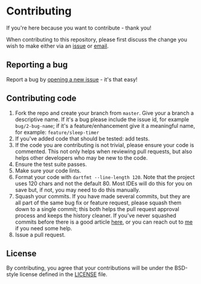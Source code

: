 
# Contributing  
If you're here because you want to contribute - thank you!  
  
When contributing to this repository, please first discuss the change you wish to make either via an [issue](https://github.com/amugofjava/anytime_podcast_player/issues) or [email](mailto:anytime@amugofjava.me.uk).  

## Reporting a bug
Report a bug by [opening a new issue](https://github.com/amugofjava/anytime_podcast_player/issues) - it's that easy!

## Contributing code

1. Fork the repo and create your branch from `master`. Give your a branch a descriptive name. If it's a bug please include the issue id, for example `bug/2-bug-name`; if it's a feature/enhancement give it a meaningful name, for example: `feature/sleep-timer`
2. If you've added code that should be tested: add tests.
3. If the code you are contributing is not trivial, please ensure your code is commented. This not only helps when reviewing pull requests, but also helps other developers who may be new to the code.
4. Ensure the test suite passes.
5. Make sure your code lints.
6. Format your code with `dartfmt --line-length 120`. Note that the project uses 120 chars and not the default 80. Most IDEs will do this for you on save but, if not, you may need to do this manually.
7. Squash your commits. If you have made several commits, but they are all part of the same bug fix or feature request, please squash them down to a single commit; this both helps the pull request approval process and keeps the history cleaner. If you've never squashed commits before there is a good article [here](https://medium.com/@slamflipstrom/a-beginners-guide-to-squashing-commits-with-git-rebase-8185cf6e62ec), or you can reach out to [me](mailto:anytime@amugofjava.me.uk) if you need some help.
8. Issue a pull request.

## License  
By contributing, you agree that your contributions will be under the BSD-style license defined in the [LICENSE](LICENSE) file.